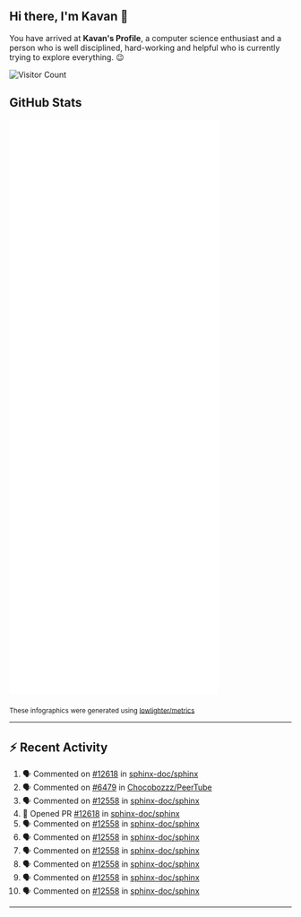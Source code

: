 ## Hi there, I'm Kavan 👋

You have arrived at **Kavan's Profile**, a computer science enthusiast and a person who is well disciplined, hard-working and helpful who is currently trying to explore everything. 😉

![Visitor Count](https://profile-counter.glitch.me/kavania2002/count.svg)

## GitHub Stats

![](./github-metrics.svg)

<sub>These infographics were generated using [lowlighter/metrics](https://github.com/lowlighter/metrics)</sub>

---

## :zap: Recent Activity

<!--START_SECTION:activity-->
1. 🗣 Commented on [#12618](https://github.com/sphinx-doc/sphinx/pull/12618#issuecomment-2248423551) in [sphinx-doc/sphinx](https://github.com/sphinx-doc/sphinx)
2. 🗣 Commented on [#6479](https://github.com/Chocobozzz/PeerTube/issues/6479#issuecomment-2242106007) in [Chocobozzz/PeerTube](https://github.com/Chocobozzz/PeerTube)
3. 🗣 Commented on [#12558](https://github.com/sphinx-doc/sphinx/issues/12558#issuecomment-2237125099) in [sphinx-doc/sphinx](https://github.com/sphinx-doc/sphinx)
4. 💪 Opened PR [#12618](https://github.com/sphinx-doc/sphinx/pull/12618) in [sphinx-doc/sphinx](https://github.com/sphinx-doc/sphinx)
5. 🗣 Commented on [#12558](https://github.com/sphinx-doc/sphinx/issues/12558#issuecomment-2233938701) in [sphinx-doc/sphinx](https://github.com/sphinx-doc/sphinx)
6. 🗣 Commented on [#12558](https://github.com/sphinx-doc/sphinx/issues/12558#issuecomment-2231645537) in [sphinx-doc/sphinx](https://github.com/sphinx-doc/sphinx)
7. 🗣 Commented on [#12558](https://github.com/sphinx-doc/sphinx/issues/12558#issuecomment-2231599096) in [sphinx-doc/sphinx](https://github.com/sphinx-doc/sphinx)
8. 🗣 Commented on [#12558](https://github.com/sphinx-doc/sphinx/issues/12558#issuecomment-2231480167) in [sphinx-doc/sphinx](https://github.com/sphinx-doc/sphinx)
9. 🗣 Commented on [#12558](https://github.com/sphinx-doc/sphinx/issues/12558#issuecomment-2227352669) in [sphinx-doc/sphinx](https://github.com/sphinx-doc/sphinx)
10. 🗣 Commented on [#12558](https://github.com/sphinx-doc/sphinx/issues/12558#issuecomment-2227345206) in [sphinx-doc/sphinx](https://github.com/sphinx-doc/sphinx)
<!--END_SECTION:activity-->

---
